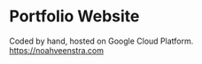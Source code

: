 # Portfolio Website  
Coded by hand, hosted on Google Cloud Platform. <br>
https://noahveenstra.com
